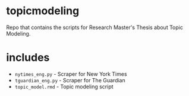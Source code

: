 # topicmodeling
Repo that contains the scripts for Research Master's Thesis about Topic Modeling. 

# includes 


- `nytimes_eng.py` - Scraper for New York Times 
- `tguardian_eng.py` - Scraper for The Guardian 
- `topic_model.rmd` - Topic modeling script
